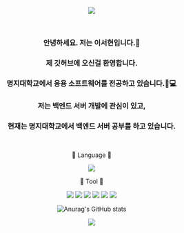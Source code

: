 
<p align="center">
  <img src="https://capsule-render.vercel.app/api?type=wave&color=FFC3C3&height=300&section=header&text=Seohyun%20Github&fontSize=90&textColor=FFFFFF" />
</p>

<br/>
<div align=center>
  
### 안녕하세요. 저는 이서현입니다.🐰
  
### 제 깃허브에 오신걸 환영합니다.
  
### 명지대학교에서 응용 소프트웨어를 전공하고 있습니다.🏫💻
  
### 저는 백엔드 서버 개발에 관심이 있고, 
  
### 현재는 명지대학교에서 백엔드 서버 공부를 하고 있습니다. 
  
</div>
<br/>

<div align=center>
  
  
📝 Language 📝

 <img src="https://img.shields.io/badge/java-FF7800?style=for-the-badge&logo=java&logoColor=white">
  
🔨 Tool 🔨

  <img src="https://img.shields.io/badge/github-181717?style=for-the-badge&logo=github&logoColor=white">
<img src="https://img.shields.io/badge/git-F05032?style=for-the-badge&logo=Git&logoColor=white"> <img src="https://img.shields.io/badge/springboot-6DB33F?style=for-the-badge&logo=springboot&logoColor=white"> <img src="https://img.shields.io/badge/AWS-232F3E?style=for-the-badge&logo=amazonwebservices&logoColor=white"> <img src="https://img.shields.io/badge/Docker-2496ED?style=for-the-badge&logo=Docker&logoColor=white"> <img src="https://img.shields.io/badge/nginx-009639?style=for-the-badge&logo=nginx&logoColor=white">

 <br/>
 
![Anurag's GitHub stats](https://github-readme-stats.vercel.app/api?username=eeeseohyun&show_icons=true&theme=dracula)


<img src="http://mazandi.herokuapp.com/api?handle=seohyun615&theme=warm"/>

 </div>

